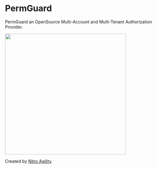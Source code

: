 # PermGuard

PermGuard an OpenSource Multi-Account and Multi-Tenant Authorization Provider.

<p align="left">
  <img src="https://raw.githubusercontent.com/permguard/permguard-assets/main/pink-txt//1line.svg" class="center" width="400px" height="auto"/>
</p>

Created by [Nitro Agility](https://www.nitroagility.com/).
